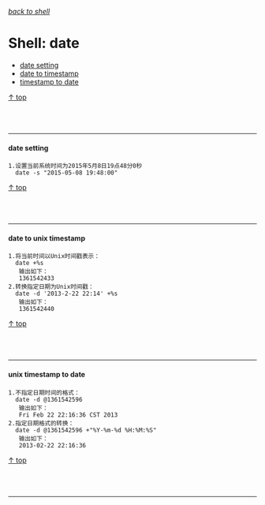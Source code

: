 [*back to shell*](https://github.com/malw2020/learn/tree/master/doc/shell#contents)<br>

# Shell: date

- [date setting](#date-setting)
- [date to timestamp](#date-to-unix-timestamp)
- [timestamp to date](#unix-timestamp-to-date)

[↑ top](#shell-date)
<br><br><br><br><hr>

#### date setting

```shell
1.设置当前系统时间为2015年5月8日19点48分0秒
  date -s "2015-05-08 19:48:00"
```

[↑ top](#shell-date)
<br><br><br><br><hr>

#### date to unix timestamp

```shell
1.将当前时间以Unix时间戳表示：
  date +%s
   输出如下：
   1361542433
2.转换指定日期为Unix时间戳：
  date -d '2013-2-22 22:14' +%s
   输出如下：
   1361542440

```

[↑ top](#shell-date)
<br><br><br><br><hr>


#### unix timestamp to date

```shell
1.不指定日期时间的格式：
  date -d @1361542596
   输出如下：
   Fri Feb 22 22:16:36 CST 2013
2.指定日期格式的转换：
  date -d @1361542596 +"%Y-%m-%d %H:%M:%S"
   输出如下：
   2013-02-22 22:16:36

```

[↑ top](#shell-date)
<br><br><br><br><hr>
